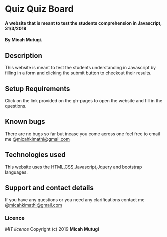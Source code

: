 # Quiz Quiz Board
#### A website that is meant to test the students comprehension in Javascript, 31/3/2019
#### By Micah Mutugi.
## Description
This website is meant to test the students understanding in Javascript by filling in a form and clicking the submit button to checkout their results.
## Setup Requirements
Click on the link provided on the gh-pages to open the website and fill in the questions.
## Known bugs
There are no bugs so far but incase you come across one feel free to email me @micahkimathi@gmail.com
## Technologies used
This website uses the HTML,CSS,Javascript,Jquery and  bootstrap languages.
## Support and contact details
If you have any questions or you need any clarifications contact me @micahkimathi@gmail.com
### Licence
*MIT licence*
Copyright (c) 2019 **Micah Mutugi**
